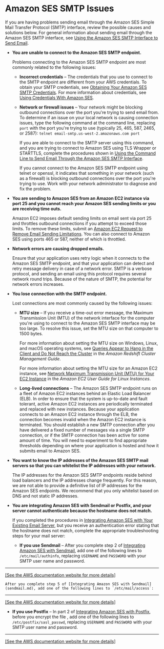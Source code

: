 # Amazon SES SMTP Issues<a name="smtp-issues"></a>

If you are having problems sending email through the Amazon SES Simple Mail Transfer Protocol \(SMTP\) interface, review the possible causes and solutions below\. For general information about sending email through the Amazon SES SMTP interface, see [Using the Amazon SES SMTP Interface to Send Email](send-email-smtp.md)\.
+ **You are unable to connect to the Amazon SES SMTP endpoint\.**

  Problems connecting to the Amazon SES SMTP endpoint are most commonly related to the following issues:
  + **Incorrect credentials** – The credentials that you use to connect to the SMTP endpoint are different from your AWS credentials\. To obtain your SMTP credentials, see [Obtaining Your Amazon SES SMTP Credentials](smtp-credentials.md)\. For more information about credentials, see [Using Credentials With Amazon SES](using-credentials.md)\.
  + **Network or firewall issues** – Your network might be blocking outbound connections over the port you're trying to send email from\. To determine if an issue on your local network is causing connection issues, type the following command at the command line, replacing `port` with the port you're trying to use \(typically 25, 465, 587, 2465, or 2587\): `telnet email-smtp.us-west-2.amazonaws.com port`

    If you are able to connect to the SMTP server using this command, and you are trying to connect to Amazon SES using TLS Wrapper or STARTTLS, complete the procedures shown in [Using the Command Line to Send Email Through the Amazon SES SMTP Interface](send-email-smtp-client-command-line.md)\.

    If you cannot connect to the Amazon SES SMTP endpoint using telnet or openssl, it indicates that something in your network \(such as a firewall\) is blocking outbound connections over the port you're trying to use\. Work with your network administrator to diagnose and fix the problem\.
+ **You are sending to Amazon SES from an Amazon EC2 instance via port 25 and you cannot reach your Amazon SES sending limits or you are receiving time outs\.**

  Amazon EC2 imposes default sending limits on email sent via port 25 and throttles outbound connections if you attempt to exceed those limits\. To remove these limits, submit an [Amazon EC2 Request to Remove Email Sending Limitations](https://aws-portal.amazon.com/gp/aws/html-forms-controller/contactus/ec2-email-limit-rdns-request)\. You can also connect to Amazon SES using ports 465 or 587, neither of which is throttled\.
+ **Network errors are causing dropped emails\.**

  Ensure that your application uses retry logic when it connects to the Amazon SES SMTP endpoint, and that your application can detect and retry message delivery in case of a network error\. SMTP is a verbose protocol, and sending an email using this protocol requires several network round trips\. Because of the nature of SMTP, the potential for network errors increases\.
+ **You lose connection with the SMTP endpoint\.**

  Lost connections are most commonly caused by the following issues:
  + **MTU size** – If you receive a time\-out error message, the Maximum Transmission Unit \(MTU\) of the network interface for the computer you're using to connect to the Amazon SES SMTP interface may be too large\. To resolve this issue, set the MTU size on that computer to 1500 bytes\.

    For more information about setting the MTU size on Windows, Linux, and macOS operating systems, see [ Queries Appear to Hang in the Client and Do Not Reach the Cluster](http://docs.aws.amazon.com/redshift/latest/mgmt/connecting-drop-issues.html) in the *Amazon Redshift Cluster Management Guide*\.

    For more information about setting the MTU size for an Amazon EC2 instance, see [ Network Maximum Transmission Unit \(MTU\) for Your EC2 Instance](http://docs.aws.amazon.com/AWSEC2/latest/UserGuide/network_mtu.html) in the *Amazon EC2 User Guide for Linux Instances*\.
  + **Long\-lived connections** – The Amazon SES SMTP endpoint runs on a fleet of Amazon EC2 instances behind an Elastic Load Balancer \(ELB\)\. In order to ensure that the system is up\-to\-date and fault tolerant, active Amazon EC2 instances are periodically terminated and replaced with new instances\. Because your application connects to an Amazon EC2 instance through the ELB, the connection becomes invalid when the Amazon EC2 instance is terminated\. You should establish a new SMTP connection after you have delivered a fixed number of messages via a single SMTP connection, or if the SMTP connection has been active for some amount of time\. You will need to experiment to find appropriate thresholds depending on where your application is hosted and how it submits email to Amazon SES\.
+ **You want to know the IP addresses of the Amazon SES SMTP mail servers so that you can whitelist the IP addresses with your network\.**

  The IP addresses for the Amazon SES SMTP endpoints reside behind load balancers and the IP addresses change frequently\. For this reason, we are not able to provide a definitive list of IP addresses for the Amazon SES endpoints\. We recommend that you only whitelist based on DNS and not static IP addresses\.
+ **You are integrating Amazon SES with Sendmail or Postfix, and your server cannot authenticate because the hostname does not match\.**

  If you completed the procedures in [Integrating Amazon SES with Your Existing Email Server](send-email-smtp-existing-server.md), but you receive an authentication error stating that the hostname does not match, complete the appropriate troubleshooting steps for your mail server:
  + **If you use Sendmail** – After you complete step 2 of [Integrating Amazon SES with Sendmail](sendmail.md), add one of the following lines to `/etc/mail/authinfo`, replacing `USERNAME` and `PASSWORD` with your SMTP user name and password\.  
****    
[\[See the AWS documentation website for more details\]](http://docs.aws.amazon.com/ses/latest/DeveloperGuide/smtp-issues.html)

    After you complete step 5 of [Integrating Amazon SES with Sendmail](sendmail.md), add one of the following lines to `/etc/mail/access`:  
****    
[\[See the AWS documentation website for more details\]](http://docs.aws.amazon.com/ses/latest/DeveloperGuide/smtp-issues.html)
  + **If you use Postfix** – In part 2 of [Integrating Amazon SES with Postfix](postfix.md), before you encrypt the file , add one of the following lines to `/etc/postfix/sasl_passwd`, replacing `USERNAME` and `PASSWORD` with your SMTP user name and password\.  
****    
[\[See the AWS documentation website for more details\]](http://docs.aws.amazon.com/ses/latest/DeveloperGuide/smtp-issues.html)